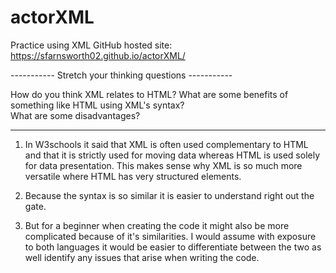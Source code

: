 # actorXML
Practice using XML
GitHub hosted site: https://sfarnsworth02.github.io/actorXML/

----------- Stretch your thinking questions -----------

How do you think XML relates to HTML? 
What are some benefits of something like HTML using XML's syntax?  
What are some disadvantages?

-------------------------------------------------------

1. In W3schools it said that XML is often used complementary to HTML and that it is strictly used for moving data whereas HTML is used solely for data presentation. This makes sense why XML is so much more versatile where HTML has very structured elements.
2. Because the syntax is so similar it is easier to understand right out the gate. 

3. But for a beginner when creating the code it might also be more complicated because of it's similarities. I would assume with exposure to both languages it would be easier to differentiate between the two as well identify any issues that arise when writing the code.
